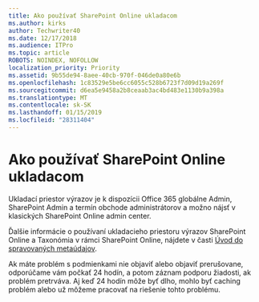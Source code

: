 ```yaml
---
title: Ako používať SharePoint Online ukladacom
ms.author: kirks
author: Techwriter40
ms.date: 12/17/2018
ms.audience: ITPro
ms.topic: article
ROBOTS: NOINDEX, NOFOLLOW
localization_priority: Priority
ms.assetid: 9b55de94-8aee-40cb-970f-046de0a80e6b
ms.openlocfilehash: 1c83529e5be6cc6055c528b6723f7d09d19a269f
ms.sourcegitcommit: d6ea5e9458a2b8ceaab3ac4bd483e1130b9a398a
ms.translationtype: MT
ms.contentlocale: sk-SK
ms.lasthandoff: 01/15/2019
ms.locfileid: "28311404"
---
```

# <a name="how-to-use-the-sharepoint-online-term-store"></a>Ako používať SharePoint Online ukladacom

Ukladací priestor výrazov je k dispozícii Office 365 globálne Admin, SharePoint Admin a termín obchode administrátorov a možno nájsť v klasických SharePoint Online admin center. 
  
Ďalšie informácie o používaní ukladacieho priestoru výrazov SharePoint Online a Taxonómia v rámci SharePoint Online, nájdete v časti [Úvod do spravovaných metaúdajov](https://go.microsoft.com/fwlink/?linkid=2044674&amp;clcid=0x409).
  
Ak máte problém s podmienkami nie objaviť alebo objaviť prerušovane, odporúčame vám počkať 24 hodín, a potom záznam podporu žiadosti, ak problém pretrváva. Aj keď 24 hodín môže byť dlho, mohlo byť caching problém alebo už môžeme pracovať na riešenie tohto problému.
  

